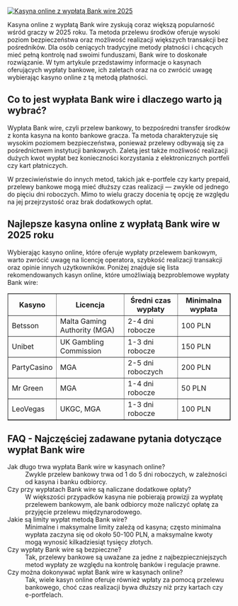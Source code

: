 [![Kasyna online z wypłatą Bank wire 2025](https://123-caf.pages.dev/gitsignup.png)](https://vrmoo.ru/Bt82HjjY)

<div>   <p>Kasyna online z wypłatą Bank wire zyskują coraz większą popularność wśród graczy w 2025 roku. Ta metoda przelewu środków oferuje wysoki poziom bezpieczeństwa oraz możliwość realizacji większych transakcji bez pośredników. Dla osób ceniących tradycyjne metody płatności i chcących mieć pełną kontrolę nad swoimi funduszami, Bank wire to doskonałe rozwiązanie. W tym artykule przedstawimy informacje o kasynach oferujących wypłaty bankowe, ich zaletach oraz na co zwrócić uwagę wybierając kasyno online z tą metodą płatności.</p>    <h2>Co to jest wypłata Bank wire i dlaczego warto ją wybrać?</h2>   <p>Wypłata Bank wire, czyli przelew bankowy, to bezpośredni transfer środków z konta kasyna na konto bankowe gracza. Ta metoda charakteryzuje się wysokim poziomem bezpieczeństwa, ponieważ przelewy odbywają się za pośrednictwem instytucji bankowych. Zaletą jest także możliwość realizacji dużych kwot wypłat bez konieczności korzystania z elektronicznych portfeli czy kart płatniczych.</p>   <p>W przeciwieństwie do innych metod, takich jak e-portfele czy karty prepaid, przelewy bankowe mogą mieć dłuższy czas realizacji — zwykle od jednego do pięciu dni roboczych. Mimo to wielu graczy docenia tę opcję ze względu na jej przejrzystość oraz brak dodatkowych opłat.</p>    <h2>Najlepsze kasyna online z wypłatą Bank wire w 2025 roku</h2>   <p>Wybierając kasyno online, które oferuje wypłaty przelewem bankowym, warto zwrócić uwagę na licencję operatora, szybkość realizacji transakcji oraz opinie innych użytkowników. Poniżej znajduje się lista rekomendowanych kasyn online, które umożliwiają bezproblemowe wypłaty Bank wire:</p>    <table border="1" cellpadding="8" cellspacing="0">     <thead>       <tr>         <th>Kasyno</th>         <th>Licencja</th>         <th>Średni czas wypłaty</th>         <th>Minimalna wypłata</th>       </tr>     </thead>     <tbody>       <tr>         <td>Betsson</td>         <td>Malta Gaming Authority (MGA)</td>         <td>2-4 dni robocze</td>         <td>100 PLN</td>       </tr>       <tr>         <td>Unibet</td>         <td>UK Gambling Commission</td>         <td>1-3 dni robocze</td>         <td>150 PLN</td>       </tr>       <tr>         <td>PartyCasino</td>         <td>MGA</td>         <td>2-5 dni roboczych</td>         <td>200 PLN</td>       </tr>       <tr>         <td>Mr Green</td>         <td>MGA</td>         <td>1-4 dni robocze</td>         <td>50 PLN</td>       </tr>       <tr>         <td>LeoVegas</td>         <td>UKGC, MGA</td>         <td>1-3 dni robocze</td>         <td>100 PLN</td>       </tr>     </tbody>   </table>    <h2>FAQ - Najczęściej zadawane pytania dotyczące wypłat Bank wire</h2>   <dl>     <dt>Jak długo trwa wypłata Bank wire w kasynach online?</dt>     <dd>Zwykle przelew bankowy trwa od 1 do 5 dni roboczych, w zależności od kasyna i banku odbiorcy.</dd>      <dt>Czy przy wypłatach Bank wire są naliczane dodatkowe opłaty?</dt>     <dd>W większości przypadków kasyna nie pobierają prowizji za wypłatę przelewem bankowym, ale bank odbiorcy może naliczyć opłatę za przyjęcie przelewu międzynarodowego.</dd>      <dt>Jakie są limity wypłat metodą Bank wire?</dt>     <dd>Minimalne i maksymalne limity zależą od kasyna; często minimalna wypłata zaczyna się od około 50-100 PLN, a maksymalne kwoty mogą wynosić kilkadziesiąt tysięcy złotych.</dd>      <dt>Czy wypłaty Bank wire są bezpieczne?</dt>     <dd>Tak, przelewy bankowe są uważane za jedne z najbezpieczniejszych metod wypłaty ze względu na kontrolę banków i regulacje prawne.</dd>      <dt>Czy można dokonywać wpłat Bank wire w kasynach online?</dt>     <dd>Tak, wiele kasyn online oferuje również wpłaty za pomocą przelewu bankowego, choć czas realizacji bywa dłuższy niż przy kartach czy e-portfelach.</dd>   </dl> </div>